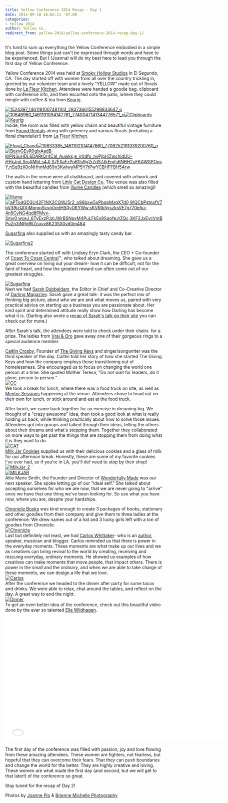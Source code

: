 ```yaml
---
title: Yellow Conference 2014 Recap - Day 1
date: 2014-09-18 16:02:11 -07:00
categories:
- Yellow 2014
author: Yellow Co.
redirect_from: yellow-2014/yellow-conference-2014-recap-day-1/
---
```


It's hard to sum up everything the Yellow Conference embodied in a simple blog post. Some things just can't be expressed through words and have to be experienced. But I (Joanna) will do my best here to lead you through the first day of Yellow Conference.

Yellow Conference 2014 was held at [Smoky Hollow Studios](http://www.smokyhollowstudios.com/) in El Segundo, CA. The day started off with women from all over the country trickling in, greeted by our volunteer team and a lovely "YELLOW" made out of florals done by [La Fleur Kitchen](http://www.lafleurkitchen.com/). Attendees were handed a goodie bag, clipboard with conference info, and then escorted onto the patio, where they could mingle with coffee & tea from [Keurig](http://keurig.com/).

[![1524397_1461191007481103_2837366155298833647_o](https://yellow-blog-images.imgix.net/2014/09/1524397_1461191007481103_2837366155298833647_o.jpg)](https://yellow-blog-images.imgix.net/2014/09/1524397_1461191007481103_2837366155298833647_o.jpg) [![10648960_1461191094147761_7740047141344776571_o](https://yellow-blog-images.imgix.net/2014/09/10648960_1461191094147761_7740047141344776571_o.jpg)](https://yellow-blog-images.imgix.net/2014/09/10648960_1461191094147761_7740047141344776571_o.jpg)[![Clipboards](https://yellow-blog-images.imgix.net/2014/09/Clipboards.jpg)](https://yellow-blog-images.imgix.net/2014/09/Clipboards.jpg)[![Keurig](https://yellow-blog-images.imgix.net/2014/09/Keurig.jpg)](https://yellow-blog-images.imgix.net/2014/09/Keurig.jpg)  
Inside, the room was filled with yellow chairs and beautiful vintage furniture from [Found Rentals](http://www.foundrentals.com/) along with greenery and various florals (including a floral chandelier!) from [La Fleur Kitchen](http://www.lafleurkitchen.com/).

[![Floral_Chand](https://yellow-blog-images.imgix.net/2014/09/Floral_Chand.jpg)](https://yellow-blog-images.imgix.net/2014/09/Floral_Chand.jpg)[![10633385_1461192104147660_7708252191039200760_o](https://yellow-blog-images.imgix.net/2014/09/10633385_1461192104147660_7708252191039200760_o.jpg)](https://yellow-blog-images.imgix.net/2014/09/10633385_1461192104147660_7708252191039200760_o.jpg)[![BexvGEyR0glxAadB-KlPN3uHDL6DARtQr4CaI_Auwks,e_ir0dfo_nvPjbI4ZwchidUU-iFFkJmLSrcAMbLs4JI,S7FXaFzPo61Is9g2rZdS7JkEmfs6NBH2uFKAWSPOqsY,nSq9zX0oNHhnMd69n3KwlwyMP5Y7tPwYCBHFFBH5Arw](https://yellow-blog-images.imgix.net/2014/09/BexvGEyR0glxAadB-KlPN3uHDL6DARtQr4CaI_Auwkse_ir0dfo_nvPjbI4ZwchidUU-iFFkJmLSrcAMbLs4JIS7FXaFzPo61Is9g2rZdS7JkEmfs6NBH2uFKAWSPOqsYnSq9zX0oNHhnMd69n3KwlwyMP5Y7tPwYCBHFFBH5Arw.jpg)](https://yellow-blog-images.imgix.net/2014/09/BexvGEyR0glxAadB-KlPN3uHDL6DARtQr4CaI_Auwkse_ir0dfo_nvPjbI4ZwchidUU-iFFkJmLSrcAMbLs4JIS7FXaFzPo61Is9g2rZdS7JkEmfs6NBH2uFKAWSPOqsYnSq9zX0oNHhnMd69n3KwlwyMP5Y7tPwYCBHFFBH5Arw.jpg)

The walls in the venue were all chalkboard, and covered with artwork and custom hand lettering from [Little Cat Design Co](http://www.littlecatdesigncoblog.com/). The venue was also filled with the beautiful candles from [Illume Candles](http://www.illumecandles.com/) (which smell so amazing!)

[![Illume](https://yellow-blog-images.imgix.net/2014/09/Illume.jpg)](https://yellow-blog-images.imgix.net/2014/09/Illume.jpg)  
[![aPTodGD3U42F1NX2CQWJ5r2_o96bxw5oPbqpMxqX7d0,WQCbPstnxfV7bV39jzQfXjMqmpScvn0retHS0yDKYWw,sKVRlb5yszksVE7g770e5u-4n5CyNG4qd8PMyv-Smy0,wceJ_6TyExzPJziJWrBSNpxM4PuLFkEs9SgofeJrZQc,3KF2JxEycVmBPuZn3iNRg9llZcuvv8K235X0vd0m484](https://yellow-blog-images.imgix.net/2014/09/aPTodGD3U42F1NX2CQWJ5r2_o96bxw5oPbqpMxqX7d0WQCbPstnxfV7bV39jzQfXjMqmpScvn0retHS0yDKYWwsKVRlb5yszksVE7g770e5u-4n5CyNG4qd8PMyv-Smy0wceJ_6TyExzPJziJWrBSNpxM4PuLFkEs9SgofeJrZQc3KF2JxEycVmBPuZn3iNRg9llZcuvv8K235X0vd0m484.jpg)](https://yellow-blog-images.imgix.net/2014/09/aPTodGD3U42F1NX2CQWJ5r2_o96bxw5oPbqpMxqX7d0WQCbPstnxfV7bV39jzQfXjMqmpScvn0retHS0yDKYWwsKVRlb5yszksVE7g770e5u-4n5CyNG4qd8PMyv-Smy0wceJ_6TyExzPJziJWrBSNpxM4PuLFkEs9SgofeJrZQc3KF2JxEycVmBPuZn3iNRg9llZcuvv8K235X0vd0m484.jpg)

[Sugarfina](http://www.sugarfina.com/) also supplied us with an amazingly tasty candy bar.

[![Sugarfina2](https://yellow-blog-images.imgix.net/2014/09/Sugarfina2.jpg)](https://yellow-blog-images.imgix.net/2014/09/Sugarfina2.jpg)

The conference started off with Lindsey Eryn Clark, the CEO + Co-founder of [Coast To Coast Central](http://www.coasttocoastcentral.com/)™, who talked about dreaming. She gave us a great overview on living out your dream- how it can be difficult, not for the faint of heart, and how the greatest reward can often come out of our greatest struggles.

[![Sugarfina](https://yellow-blog-images.imgix.net/2014/09/Sugarfina.jpg)](https://yellow-blog-images.imgix.net/2014/09/Sugarfina.jpg)  
Next we had [Sarah Dubbeldam](http://darlingmagazine.org/), the Editor in Chief and Co-Creative Director of [Darling Magazine](http://darlingmagazine.org/). Sarah gave a great talk- it was the perfect mix of thinking big picture, about who we are and what moves us, paired with very practical advice on starting up a business you are passionate about. Her kind spirit and determined attitude really show how Darling has become what it is. (Darling also wrote a [recap of Sarah's talk on their site](http://darlingmagazine.org/yellow-conference-recap/?utm_content=buffer1d60f&utm_medium=social&utm_source=twitter.com&utm_campaign=buffer) you can check out for more.)

After Sarah's talk, the attendees were told to check under their chairs  for a prize. The ladies from [Vrai & Oro](http://vraiandoro.com/) gave away one of their gorgeous rings to a special audience member.

[Caitlin Crosby](http://caitlincrosby.com/), Founder of [The Giving Keys](http://www.thegivingkeys.com/) and singer/songwriter was the third speaker of the day. Caitlin told her story of how she started The Giving Keys and how the company employs those transitioning out of homelessness. She encouraged us to focus on changing the world one person at a time. She quoted Mother Teresa, "Do not wait for leaders, do it alone, person to person."  
[![CC](https://yellow-blog-images.imgix.net/2014/09/CC.jpg)](https://yellow-blog-images.imgix.net/2014/09/CC.jpg)  
We took a break for lunch, where there was a food truck on site, as well as [Mentor Sessions](http://yellowconference.com/mentor-sessions/) happening at the venue. Attendees chose to head out on their own for lunch, or stick around and eat at the food truck.

After lunch, we came back together for an exercise in dreaming big. We thought of a "crazy awesome" idea, then took a good look at what is really holding us back, while thinking practically about how to solve those issues. Attendees got into groups and talked through their ideas, telling the others about their dreams and what's stopping them. Together they collaborated on more ways to get past the things that are stopping them from doing what it is they want to do.  
[![CAT](https://yellow-blog-images.imgix.net/2014/09/CAT.jpg)](https://yellow-blog-images.imgix.net/2014/09/CAT.jpg)  
[Milk Jar Cookies](https://www.milkjarcookies.com/) supplied us with their delicious cookies and a glass of milk for our afternoon break. Honestly, these are some of my favorite cookies I've ever had, so if you're in LA, you'll def need to stop by their shop!  
[![MilkJar_2](https://yellow-blog-images.imgix.net/2014/09/MilkJar_2.jpg)](https://yellow-blog-images.imgix.net/2014/09/MilkJar_2.jpg)  
[![MILKJAR](https://yellow-blog-images.imgix.net/2014/09/MILKJAR.jpg)](https://yellow-blog-images.imgix.net/2014/09/MILKJAR.jpg)  
Allie Marie Smith, the Founder and Director of [Wonderfully Made](https://twitter.com/madewonderfully) was our next speaker. She spoke letting go of our "ideal self." She talked about accepting ourselves for who we are now, that we are never going to "arrive" once we have that one thing we've been looking for. So use what you have now, where you are, despite your hardships.

[Chronicle Books](http://www.chroniclebooks.com/) was kind enough to create 3 packages of books, stationary and other goodies from their company and give them to three ladies at the conference. We drew names out of a hat and 3 lucky girls left with a ton of goodies from Chronicle.  
[![Chronicle](https://yellow-blog-images.imgix.net/2014/09/Chronicle.jpg)](https://yellow-blog-images.imgix.net/2014/09/Chronicle.jpg)  
Last but definitely not least, we had [Carlos Whittaker](http://ragamuffinsoul.com/)- who is an [author](http://ragamuffinsoul.com/book/), speaker, musician and blogger. Carlos reminded us that there is power in the everyday moments. These moments are what make up our lives and we as creatives can bring revival to the world by creating, receiving and rescuing everyday, ordinary moments. He showed us examples of how creatives can make moments that move people, that impact others. There is power in the small and the ordinary, and when we are able to take charge of these moments, we can design a life that we love.  
[![Carlos](https://yellow-blog-images.imgix.net/2014/09/Carlos.jpg)](https://yellow-blog-images.imgix.net/2014/09/Carlos.jpg)  
After the conference we headed to the dinner after party for some tacos and drinks. We were able to relax, chat around the tables, and reflect on the day. A great way to end the night.  
[![Dinner](https://yellow-blog-images.imgix.net/2014/09/Dinner.jpg)](https://yellow-blog-images.imgix.net/2014/09/Dinner.jpg)  
To get an even better idea of the conference, check out this beautiful video done by the ever so talented [Elle Wildhagen](http://ellenwildhagen.com/).

<iframe src="//player.vimeo.com/video/105934806" width="700" height="400" frameborder="0" allowfullscreen="allowfullscreen"></iframe>

The first day of the conference was filled with passion, joy and love flowing from these amazing attendees. These women are fighters, not fearless, but hopeful that they can overcome their fears. That they can push boundaries and change the world for the better. They are highly creative and loving. These women are what made the first day (and second, but we will get to that later!) of the conference so great.

Stay tuned for the recap of Day 2!

Photos by [Joanne Pio](http://www.joannepio.com/) & [Brienne Michelle Photography](http://www.briennemichelle.com/)
